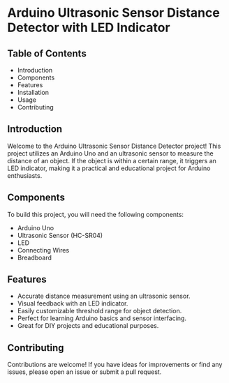 # Arduino Ultrasonic Sensor Distance Detector with LED Indicator

## Table of Contents

- Introduction
- Components
- Features
- Installation
- Usage
- Contributing

## Introduction

Welcome to the Arduino Ultrasonic Sensor Distance Detector project! This project utilizes an Arduino Uno and an ultrasonic sensor to measure the distance of an object. If the object is within a certain range, it triggers an LED indicator, making it a practical and educational project for Arduino enthusiasts.

## Components

To build this project, you will need the following components:

- Arduino Uno
- Ultrasonic Sensor (HC-SR04)
- LED
- Connecting Wires
- Breadboard

## Features

- Accurate distance measurement using an ultrasonic sensor.
- Visual feedback with an LED indicator.
- Easily customizable threshold range for object detection.
- Perfect for learning Arduino basics and sensor interfacing.
- Great for DIY projects and educational purposes.

## Contributing

Contributions are welcome! If you have ideas for improvements or find any issues, please open an issue or submit a pull request.
